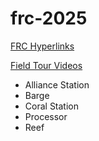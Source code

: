 # frc-2025

[FRC Hyperlinks](https://www.firstinspires.org/resource-library/frc/competition-manual-qa-system)
    

[Field Tour Videos](https://www.youtube.com/playlist?list=PLZT9pIgNOV6aMzMboyCYP9MdSFgfckvl9)
- Alliance Station
- Barge
- Coral Station
- Processor
- Reef
